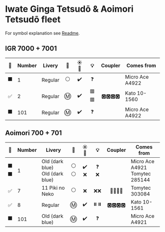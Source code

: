 # Iwate Ginga Tetsudō & Aoimori Tetsudō fleet

For symbol explanation see [Readme](./readme.md).

## IGR 7000 + 7001

🧰 | Number | Livery | 🚃 | ☀️🚨 | 💡 | Coupler | Comes from
:-: | --- | --- | :-: | :-: | :-: | :-: | ---
⬛ | 1 | Regular | ⚪ | ✔️ | ❓ || Micro Ace A4922
✅ | 2 | Regular | Ⓜ️ | ✔️ | 🟥🟥 | 🅾️🅾️🅾️🅾️ | Kato 10-1560
⬛ | 101 | Regular | Ⓜ️ | ✔️ | ❓ || Micro Ace A4922

## Aoimori 700 + 701

🧰 | Number | Livery | 🚃 | ☀️🚨 | 💡 | Coupler | Comes from
:-: | --- | --- | :-: | :-: | :-: | :-: | ---
⬛<br>⬛ | 1 | Old (dark blue)<br>Old (dark blue) | ⚪<br>⚪ | ✔️<br>❌ | ❓<br>❌ || Micro Ace A4921<br>Tomytec 285144
✅ | 7 | 11 Piki no Neko | ⚪ | ❌ | ❌❌ | 🔲♓♓🔲 | Tomytec 303084
✅ | 8 | Regular | Ⓜ️ | ✔️ | ⏸️⏸️ | 🅾️🅾️🅾️🅾️ | Kato 10-1561
⬛ | 101 | Old (dark blue) | Ⓜ️ | ✔️ | ❓ || Micro Ace A4921
